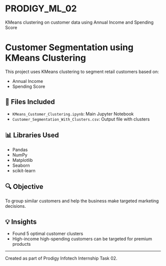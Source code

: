 # PRODIGY_ML_02
 KMeans clustering on customer data using Annual Income and Spending Score
# Customer Segmentation using KMeans Clustering

This project uses KMeans clustering to segment retail customers based on:
- Annual Income
- Spending Score

## 📁 Files Included
- `KMeans_Customer_Clustering.ipynb`: Main Jupyter Notebook
- `Customer_Segmentation_With_Clusters.csv`: Output file with clusters

## 📊 Libraries Used
- Pandas
- NumPy
- Matplotlib
- Seaborn
- scikit-learn

## 🔍 Objective
To group similar customers and help the business make targeted marketing decisions.

## 💡 Insights
- Found 5 optimal customer clusters
- High-income high-spending customers can be targeted for premium products

---

Created as part of Prodigy Infotech Internship Task 02.
